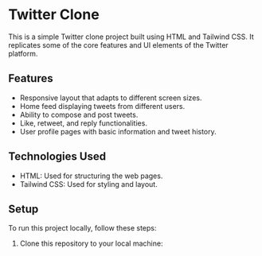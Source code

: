 # Twitter Clone

This is a simple Twitter clone project built using HTML and Tailwind CSS. It replicates some of the core features and UI elements of the Twitter platform.

## Features

- Responsive layout that adapts to different screen sizes.
- Home feed displaying tweets from different users.
- Ability to compose and post tweets.
- Like, retweet, and reply functionalities.
- User profile pages with basic information and tweet history.

## Technologies Used

- HTML: Used for structuring the web pages.
- Tailwind CSS: Used for styling and layout.

## Setup

To run this project locally, follow these steps:

1. Clone this repository to your local machine:

